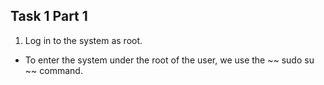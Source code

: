 ## Task 1 Part 1 ##
1) Log in to the system as root.

+ To enter the system under the root of the user, we use the ~~ sudo su ~~  command.
